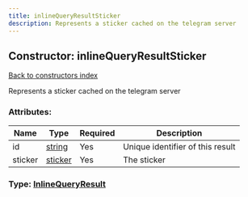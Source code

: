 ```yaml
---
title: inlineQueryResultSticker
description: Represents a sticker cached on the telegram server
---
```

## Constructor: inlineQueryResultSticker  
[Back to constructors index](index.md)



Represents a sticker cached on the telegram server

### Attributes:

| Name     |    Type       | Required | Description |
|----------|---------------|----------|-------------|
|id|[string](../types/string.md) | Yes|Unique identifier of this result|
|sticker|[sticker](../constructors/sticker.md) | Yes|The sticker|



### Type: [InlineQueryResult](../types/InlineQueryResult.md)


